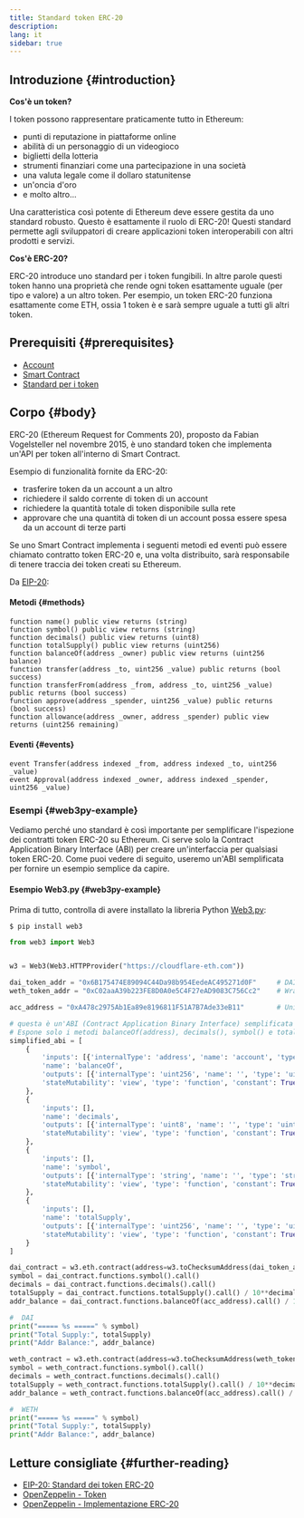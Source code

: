 ```yaml
---
title: Standard token ERC-20
description:
lang: it
sidebar: true
---
```


## Introduzione {#introduction}

**Cos'è un token?**

I token possono rappresentare praticamente tutto in Ethereum:

- punti di reputazione in piattaforme online
- abilità di un personaggio di un videogioco
- biglietti della lotteria
- strumenti finanziari come una partecipazione in una società
- una valuta legale come il dollaro statunitense
- un'oncia d'oro
- e molto altro...

Una caratteristica così potente di Ethereum deve essere gestita da uno standard robusto. Questo è esattamente il ruolo di ERC-20! Questi standard permette agli sviluppatori di creare applicazioni token interoperabili con altri prodotti e servizi.

**Cos'è ERC-20?**

ERC-20 introduce uno standard per i token fungibili. In altre parole questi token hanno una proprietà che rende ogni token esattamente uguale (per tipo e valore) a un altro token. Per esempio, un token ERC-20 funziona esattamente come ETH, ossia 1 token è e sarà sempre uguale a tutti gli altri token.

## Prerequisiti {#prerequisites}

- [Account](/developers/docs/accounts)
- [Smart Contract](/developers/docs/smart-contracts/)
- [Standard per i token](/developers/docs/standards/tokens/)

## Corpo {#body}

ERC-20 (Ethereum Request for Comments 20), proposto da Fabian Vogelsteller nel novembre 2015, è uno standard token che implementa un'API per token all'interno di Smart Contract.

Esempio di funzionalità fornite da ERC-20:

- trasferire token da un account a un altro
- richiedere il saldo corrente di token di un account
- richiedere la quantità totale di token disponibile sulla rete
- approvare che una quantità di token di un account possa essere spesa da un account di terze parti

Se uno Smart Contract implementa i seguenti metodi ed eventi può essere chiamato contratto token ERC-20 e, una volta distribuito, sarà responsabile di tenere traccia dei token creati su Ethereum.

Da [EIP-20](https://eips.ethereum.org/EIPS/eip-20):

#### Metodi {#methods}

```solidity
function name() public view returns (string)
function symbol() public view returns (string)
function decimals() public view returns (uint8)
function totalSupply() public view returns (uint256)
function balanceOf(address _owner) public view returns (uint256 balance)
function transfer(address _to, uint256 _value) public returns (bool success)
function transferFrom(address _from, address _to, uint256 _value) public returns (bool success)
function approve(address _spender, uint256 _value) public returns (bool success)
function allowance(address _owner, address _spender) public view returns (uint256 remaining)
```

#### Eventi {#events}

```solidity
event Transfer(address indexed _from, address indexed _to, uint256 _value)
event Approval(address indexed _owner, address indexed _spender, uint256 _value)
```

### Esempi {#web3py-example}

Vediamo perché uno standard è così importante per semplificare l'ispezione dei contratti token ERC-20 su Ethereum. Ci serve solo la Contract Application Binary Interface (ABI) per creare un'interfaccia per qualsiasi token ERC-20. Come puoi vedere di seguito, useremo un'ABI semplificata per fornire un esempio semplice da capire.

#### Esempio Web3.py {#web3py-example}

Prima di tutto, controlla di avere installato la libreria Python [Web3.py](https://web3py.readthedocs.io/en/stable/quickstart.html#installation):

```
$ pip install web3
```

```python
from web3 import Web3


w3 = Web3(Web3.HTTPProvider("https://cloudflare-eth.com"))

dai_token_addr = "0x6B175474E89094C44Da98b954EedeAC495271d0F"     # DAI
weth_token_addr = "0xC02aaA39b223FE8D0A0e5C4F27eAD9083C756Cc2"    # Wrapped ether (WETH)

acc_address = "0xA478c2975Ab1Ea89e8196811F51A7B7Ade33eB11"        # Uniswap V2: DAI 2

# questa è un'ABI (Contract Application Binary Interface) semplificata per un contratto token ERC-20.
# Espone solo i metodi balanceOf(address), decimals(), symbol() e totalSupply()
simplified_abi = [
    {
        'inputs': [{'internalType': 'address', 'name': 'account', 'type': 'address'}],
        'name': 'balanceOf',
        'outputs': [{'internalType': 'uint256', 'name': '', 'type': 'uint256'}],
        'stateMutability': 'view', 'type': 'function', 'constant': True
    },
    {
        'inputs': [],
        'name': 'decimals',
        'outputs': [{'internalType': 'uint8', 'name': '', 'type': 'uint8'}],
        'stateMutability': 'view', 'type': 'function', 'constant': True
    },
    {
        'inputs': [],
        'name': 'symbol',
        'outputs': [{'internalType': 'string', 'name': '', 'type': 'string'}],
        'stateMutability': 'view', 'type': 'function', 'constant': True
    },
    {
        'inputs': [],
        'name': 'totalSupply',
        'outputs': [{'internalType': 'uint256', 'name': '', 'type': 'uint256'}],
        'stateMutability': 'view', 'type': 'function', 'constant': True
    }
]

dai_contract = w3.eth.contract(address=w3.toChecksumAddress(dai_token_addr), abi=simplified_abi)
symbol = dai_contract.functions.symbol().call()
decimals = dai_contract.functions.decimals().call()
totalSupply = dai_contract.functions.totalSupply().call() / 10**decimals
addr_balance = dai_contract.functions.balanceOf(acc_address).call() / 10**decimals

#  DAI
print("===== %s =====" % symbol)
print("Total Supply:", totalSupply)
print("Addr Balance:", addr_balance)

weth_contract = w3.eth.contract(address=w3.toChecksumAddress(weth_token_addr), abi=simplified_abi)
symbol = weth_contract.functions.symbol().call()
decimals = weth_contract.functions.decimals().call()
totalSupply = weth_contract.functions.totalSupply().call() / 10**decimals
addr_balance = weth_contract.functions.balanceOf(acc_address).call() / 10**decimals

#  WETH
print("===== %s =====" % symbol)
print("Total Supply:", totalSupply)
print("Addr Balance:", addr_balance)
```

## Letture consigliate {#further-reading}

- [EIP-20: Standard dei token ERC-20](https://eips.ethereum.org/EIPS/eip-20)
- [OpenZeppelin - Token](https://docs.openzeppelin.com/contracts/3.x/tokens#ERC20)
- [OpenZeppelin - Implementazione ERC-20](https://github.com/OpenZeppelin/openzeppelin-contracts/blob/master/contracts/token/ERC20/ERC20.sol)
